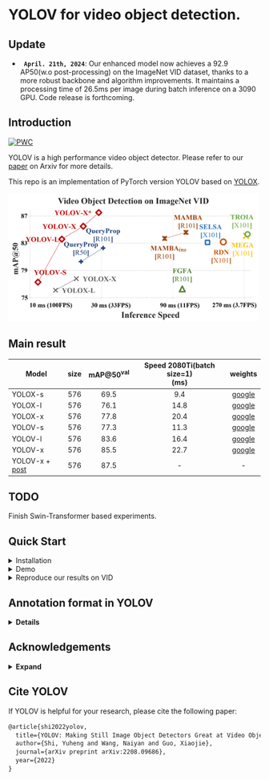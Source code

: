 

# YOLOV for video object detection.
## Update
* **` April. 21th, 2024`**:  Our enhanced model now achieves a 92.9 AP50(w.o post-processing) on the ImageNet VID dataset, thanks to a more robust backbone and algorithm improvements. It maintains a processing time of 26.5ms per image during batch inference on a 3090 GPU. Code release is forthcoming.
  
## Introduction
[![PWC](https://img.shields.io/endpoint.svg?url=https://paperswithcode.com/badge/yolov-making-still-image-object-detectors/video-object-detection-on-imagenet-vid)](https://paperswithcode.com/sota/video-object-detection-on-imagenet-vid?p=yolov-making-still-image-object-detectors)

YOLOV is a high performance video object detector.  Please refer to our [paper](https://arxiv.org/abs/2208.09686) on Arxiv for more details.

This repo is an implementation of PyTorch version YOLOV based on [YOLOX](https://github.com/Megvii-BaseDetection/YOLOX).

<img src="assets/comparsion.jpg" width="500" >


## Main result


| Model                                                                                                               | size | mAP@50<sup>val<br> | Speed 2080Ti(batch size=1)<br>(ms) |                                           weights                                            |
|---------------------------------------------------------------------------------------------------------------------|:----:|:------------------:|:----------------------------------:|:--------------------------------------------------------------------------------------------:|
| YOLOX-s                                                                                                             | 576  |        69.5        |                9.4                 |                                         [google](https://drive.google.com/file/d/1n8wkByqpHdrGy6z9fsoZpBtTa0I3JOcG/view?usp=sharing)                                          |
| YOLOX-l                                                                                                             | 576  |        76.1        |                14.8                |                                         [google](https://drive.google.com/file/d/1rikaPCAHBBIugYUZYV1buyOIRG8xvGKB/view?usp=sharing)                                          |
| YOLOX-x                                                                                                             | 576  |        77.8        |                20.4                |                                         [google](https://drive.google.com/file/d/1OH3hGj7RMfcinMKPESbfI7C5y_RrA3aF/view?usp=sharing)                                          |
| YOLOV-s                                                                                                             | 576  |        77.3        |                11.3                | [google](https://drive.google.com/file/d/12X4dQw45aXVYgJjKAAAPk409FO3xValW/view?usp=sharing) |
| YOLOV-l                                                                                                             | 576  |        83.6        |                16.4                | [google](https://drive.google.com/file/d/1qZ-3iPDlYx1OKe6zz_-n42ceijo_Ntx6/view?usp=sharing) |
| YOLOV-x                                                                                                             | 576  |        85.5        |                22.7                | [google](https://drive.google.com/file/d/1OIozS-D9wbWA9pDFl5xoFw6XqEcYtzsJ/view?usp=sharing) |
| YOLOV-x + [post](https://github.com/AlbertoSabater/Robust-and-efficient-post-processing-for-video-object-detection) | 576  |        87.5        |                 -                  |                                              -                                               |


## TODO
Finish Swin-Transformer based experiments.

## Quick Start

<details>
<summary>Installation</summary>

Install YOLOV from source.
```shell
git clone git@github.com:YuHengsss/YOLOV.git
cd YOLOV
```

Create conda env.
```shell
conda create -n yolov python=3.7

conda activate yolov

pip install -r requirements.txt

pip3 install -v -e .
```
</details>

<details>
<summary>Demo</summary>

Step1. Download a pretrained weights.

Step2. Run yolov demos. For example:

```shell
python tools/vid_demo.py -f [path to your yolov exp files] -c [path to your yolov weights] --path /path/to/your/video --conf 0.25 --nms 0.5 --tsize 576 --save_result 
```
For online mode, exampled with yolov_l, you can run:

```shell
python tools/yolov_demo_online.py -f ./exp/yolov/yolov_l_online.py -c [path to your weights] --path /path/to/your/video --conf 0.25 --nms 0.5 --tsize 576 --save_result 
```
For yolox models, please use python tools/demo.py for inferencing.
</details>

<details>
<summary>Reproduce our results on VID</summary>

Step1. Download datasets and weights:

Download ILSVRC2015 DET and ILSVRC2015 VID dataset from [IMAGENET](https://image-net.org/challenges/LSVRC/2015/2015-downloads) and organise them as follows:

```shell
path to your datasets/ILSVRC2015/
path to your datasets/ILSVRC/
```

Download our COCO-style annotations for [training](https://drive.google.com/file/d/1HhE4OAcc--CpjUj69JCRXzMvIRsR4ymM/view?usp=sharing) and [video sequences](https://drive.google.com/file/d/1vJs8rLl_2oZOWCMJtk3a9ZJmdNn8cu-G/view?usp=sharing). Then, put them in these two directories:
```shell
YOLOV/annotations/vid_train_coco.json
YOLOV/yolox/data/dataset/train_seq.npy
```

Change the data_dir in exp files to [path to your datasets] and Download our weights.

Step2. Generate predictions and convert them to IMDB style for evaluation.

```shell
python tools/val_to_imdb.py -f exps/yolov/yolov_x.py -c path to your weights/yolov_x.pth --fp16 --output_dir ./yolov_x.pkl
```
Evaluation process:
```shell
python tools/REPPM.py --repp_cfg ./tools/yolo_repp_cfg.json --predictions_file ./yolov_x.pkl --evaluate --annotations_filename ./annotations/annotations_val_ILSVRC.txt --path_dataset [path to your dataset] --store_imdb --store_coco  (--post)
```
(--post) indicates involving post-processing method. Then you will get:
```shell
{'mAP_total': 0.8758871720817065, 'mAP_slow': 0.9059275666099181, 'mAP_medium': 0.8691557352372217, 'mAP_fast': 0.7459511040452989}
```

  
**Training example**
```shell
python tools/vid_train.py -f exps/yolov/yolov_s.py -c weights/yoloxs_vid.pth --fp16
```
**Roughly testing**
```shell
python tools/vid_eval.py -f exps/yolov/yolov_s.py -c weights/yolov_s.pth --tnum 500 --fp16
```
tnum indicates testing sequence number.
</details>


## Annotation format in YOLOV

<details>
  
<summary> <b>Details</b> </summary>

**Training base detector**


The train_coco.json is a COCO format annotation file. When trainig the base detector on your own dataset, try to convert the annotation to COCO format.

**Training YOLOV**


The train_seq.npy and val_seq.npy files are numpy arrays of lists. They can be loaded using the following command:
```shell
numpy.load('./yolox/data/datasets/train_seq.npy',allow_pickle=True)
```
Each list contains the paths to all images in a video. The specific annotations(xml annotation in VID dataset) are loaded via these image paths, refer to https://github.com/YuHengsss/YOLOV/blob/f5a57ddea2f3660875d6d75fc5fa2ddbb95028a7/yolox/data/datasets/vid.py#L125 for more details.

</details>

## Acknowledgements

<details><summary> <b>Expand</b> </summary>

* [https://github.com/Megvii-BaseDetection/YOLOX](https://github.com/Megvii-BaseDetection/YOLOX)
* [https://github.com/AlbertoSabater/Robust-and-efficient-post-processing-for-video-object-detection](https://github.com/AlbertoSabater/Robust-and-efficient-post-processing-for-video-object-detection)
</details>

## Cite YOLOV
If YOLOV is helpful for your research, please cite the following paper:

```latex
@article{shi2022yolov,
  title={YOLOV: Making Still Image Object Detectors Great at Video Object Detection},
  author={Shi, Yuheng and Wang, Naiyan and Guo, Xiaojie},
  journal={arXiv preprint arXiv:2208.09686},
  year={2022}
}
```
